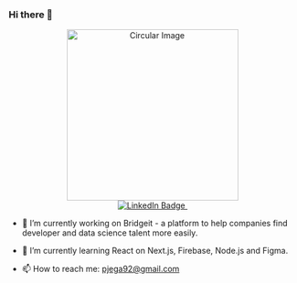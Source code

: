 ### Hi there 👋

<div id="header" align="center">
<img
  src="https://media.giphy.com/media/qgQUggAC3Pfv687qPC/giphy.gif"
  width="300px"
  style={{
    borderRadius: "50%", // This makes the image circular
    display: "block",    // Ensures proper centering
    margin: "0 auto"     // Centers the image horizontally
  }}
  alt="Circular Image"
/>  
  <div id="badges">
    <a href="https://www.linkedin.com/in/pradeebajega/" target="_blank" rel="noopener noreferrer">
      <img src="https://img.shields.io/badge/LinkedIn-blue?style=for-the-badge&logo=linkedin&logoColor=white" alt="LinkedIn Badge"/>
    </a>
    <img src="https://komarev.com/ghpvc/?username=lankan01&style=flat-square&color=blue" alt=""/>
  </div>
</div>

- 🔭 I’m currently working on Bridgeit - a platform to help companies find developer and data science talent more easily.
- 🌱 I’m currently learning React on Next.js, Firebase, Node.js and Figma.

- 📫 How to reach me: pjega92@gmail.com

